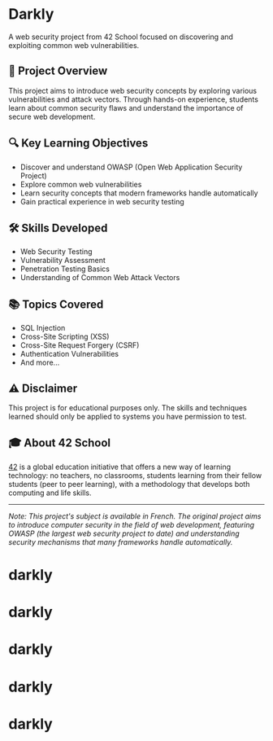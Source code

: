 # Darkly

A web security project from 42 School focused on discovering and exploiting common web vulnerabilities.

## 🎯 Project Overview

This project aims to introduce web security concepts by exploring various vulnerabilities and attack vectors. Through hands-on experience, students learn about common security flaws and understand the importance of secure web development.

## 🔍 Key Learning Objectives

- Discover and understand OWASP (Open Web Application Security Project)
- Explore common web vulnerabilities
- Learn security concepts that modern frameworks handle automatically
- Gain practical experience in web security testing

## 🛠 Skills Developed

- Web Security Testing
- Vulnerability Assessment
- Penetration Testing Basics
- Understanding of Common Web Attack Vectors

## 📚 Topics Covered

- SQL Injection
- Cross-Site Scripting (XSS)
- Cross-Site Request Forgery (CSRF)
- Authentication Vulnerabilities
- And more...

## ⚠️ Disclaimer

This project is for educational purposes only. The skills and techniques learned should only be applied to systems you have permission to test.

## 🎓 About 42 School

[42](https://42.fr/en/) is a global education initiative that offers a new way of learning technology: no teachers, no classrooms, students learning from their fellow students (peer to peer learning), with a methodology that develops both computing and life skills.

---
*Note: This project's subject is available in French. The original project aims to introduce computer security in the field of web development, featuring OWASP (the largest web security project to date) and understanding security mechanisms that many frameworks handle automatically.*
# darkly
# darkly
# darkly
# darkly
# darkly

